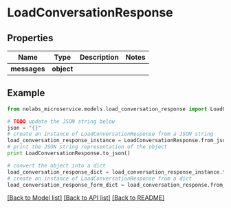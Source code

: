 # LoadConversationResponse


## Properties

Name | Type | Description | Notes
------------ | ------------- | ------------- | -------------
**messages** | **object** |  | 

## Example

```python
from nolabs_microservice.models.load_conversation_response import LoadConversationResponse

# TODO update the JSON string below
json = "{}"
# create an instance of LoadConversationResponse from a JSON string
load_conversation_response_instance = LoadConversationResponse.from_json(json)
# print the JSON string representation of the object
print LoadConversationResponse.to_json()

# convert the object into a dict
load_conversation_response_dict = load_conversation_response_instance.to_dict()
# create an instance of LoadConversationResponse from a dict
load_conversation_response_form_dict = load_conversation_response.from_dict(load_conversation_response_dict)
```
[[Back to Model list]](../README.md#documentation-for-models) [[Back to API list]](../README.md#documentation-for-api-endpoints) [[Back to README]](../README.md)


